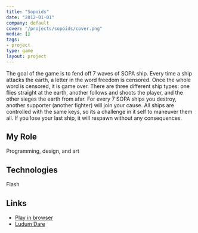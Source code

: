 ```yaml
---
title: "Sopoids"
date: "2012-01-01"
company: default
cover: "/projects/sopoids/cover.png"
media: []
tags:
- project
type: game
layout: project
---
```


The goal of the game is to fend off 7 waves of SOPA ship. Every time a ship attacks the earth, a letter in the word freedom is censored. Once the whole word is censored, it is game over. There are three different ship types: one flies straight at the earth, another follows and shoots the player, and the other sieges the earth from afar. For every 7 SOPA ships you destroy, another supporter (another fighter) will join your cause. All ships are controlled with the same keys, so its a challenge in it self to maneuver them all. If you lose your last ship, it will respawn without any consequences.

## My Role
Programming, design, and art

## Technologies
Flash

## Links
* [Play in browser](/projects/sopoids/play.html)
* [Ludum Dare](http://ludumdare.com/compo/sopajam/?action=preview&uid=3079)